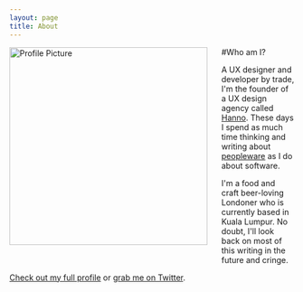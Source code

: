 ```yaml
---
layout: page
title: About
---
```


<img style="float: left; margin: 0 25px 25px 0; width: 350px; max-width: 100%;" class="left" src="{{ site.baseurl }}/assets/img/avatar.jpg" alt="Profile Picture" title="wow, very face, such photograph, wow">

#Who am I?

A UX designer and developer by trade, I'm the founder of a UX design agency called <a href="http://hanno.co">Hanno</a>. These days I spend as much time thinking and writing about <a href="http://en.wikipedia.org/wiki/Peopleware">peopleware</a> as I do about software.

I'm a food and craft beer-loving Londoner who is currently based in Kuala Lumpur. No doubt, I'll look back on most of this writing in the future and cringe.

[Check out my full profile](http://hanno.co/team/jon) or [grab me on Twitter](https://twitter.com/jon_lay).